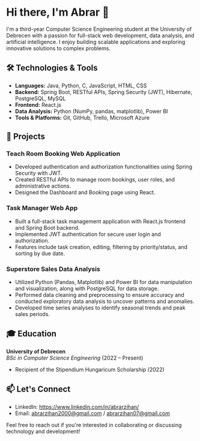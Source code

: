 # Hi there, I'm Abrar 👋

I'm a third-year Computer Science Engineering student at the University of Debrecen with a passion for full-stack web development, data analysis, and artificial intelligence. I enjoy building scalable applications and exploring innovative solutions to complex problems.

## 🛠️ Technologies & Tools

- **Languages:** Java, Python, C, JavaScript, HTML, CSS
- **Backend:** Spring Boot, RESTful APIs, Spring Security (JWT), Hibernate, PostgreSQL, MySQL
- **Frontend:** React.js
- **Data Analysis:** Python (NumPy, pandas, matplotlib), Power BI
- **Tools & Platforms:** Git, GitHub, Trello, Microsoft Azure

## 🌟 Projects

### Teach Room Booking Web Application
- Developed authentication and authorization functionalities using Spring Security with JWT.
- Created RESTful APIs to manage room bookings, user roles, and administrative actions.
- Designed the Dashboard and Booking page using React.

### Task Manager Web App
- Built a full-stack task management application with React.js frontend and Spring Boot backend.
- Implemented JWT authentication for secure user login and authorization.
- Features include task creation, editing, filtering by priority/status, and sorting by due date.

### Superstore Sales Data Analysis
- Utilized Python (Pandas, Matplotlib) and Power BI for data manipulation and visualization, along with PostgreSQL for data storage.
- Performed data cleaning and preprocessing to ensure accuracy and conducted exploratory data analysis to uncover patterns and anomalies.
- Developed time series analyses to identify seasonal trends and peak sales periods.

## 🎓 Education

**University of Debrecen**  
*BSc in Computer Science Engineering* (2022 – Present)  
- Recipient of the Stipendium Hungaricum Scholarship (2022)

## 📫 Let's Connect

- LinkedIn: https://www.linkedin.com/in/abrarzihan/
- Email: abrarzihan2000@gmail.com / abrarzihan07@gmail.com

Feel free to reach out if you're interested in collaborating or discussing technology and development!
